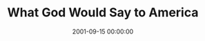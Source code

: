 ---
layout: series
series: "What God Would Say to America"
permalink: "/what-god-would-say-to-america/"
title: What God Would Say to America
date: 2001-09-15 00:00:00
endDate: 1900-01-01 00:00:00
description: "What does the Bible have to say about our national tragedy? "
src: "http://s3.amazonaws.com/crossroads-media/images/legacy/content/"
---
